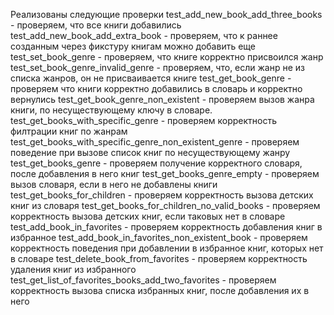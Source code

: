 Реализованы следующие проверки 
test_add_new_book_add_three_books - проверяем, что все книги добавились
test_add_new_book_add_extra_book - проверяем, что к раннее созданным через фикстуру книгам можно добавить еще
test_set_book_genre - проверяем, что книге корректно присвоился жанр
test_set_book_genre_invalid_genre - проверяем, что, если жанр не из списка жанров, он не присваивается книге
test_get_book_genre - проверяем что книги корректно добавились в словарь и корректно вернулись
test_get_book_genre_non_existent - проверяем вызов жанра книги, по несуществующему ключу в словаре.
test_get_books_with_specific_genre - проверяем корректность филтрации книг по жанрам
test_get_books_with_specific_genre_non_existent_genre - проверяем поведение при вызове список книг по несуществующему жанру
test_get_books_genre - проверяем получение корректного словаря, после добавления в него книг
test_get_books_genre_empty - проверяем вызов словаря, если в него не добавлены книги
test_get_books_for_children - проверяем корректность вызова детских книг из словаря
test_get_books_for_children_no_valid_books - проверяем корректность вызова детских книг, если таковых нет в словаре
test_add_book_in_favorites - проверяем корректность добавления книг в избранное
test_add_book_in_favorites_non_existent_book - проверяем корректность поведения при добавлении в избранное книг, которых нет в словаре
test_delete_book_from_favorites - проверяем корректность удаления книг из избранного
test_get_list_of_favorites_books_add_two_favorites - проверяем корректность вызова списка избранных книг, после добавления их в него
